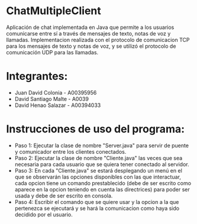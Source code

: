 # ChatMultipleClient

Aplicación de chat implementada en Java que permite a los usuarios comunicarse entre sí a través de mensajes de texto, notas de voz y llamadas.
Implementacion realizada con el protocolo de comunicacion TCP para los mensajes de texto y notas de voz, y se utilizó el protocolo de comunicación UDP para las llamadas.

# Integrantes:

- Juan David Colonia - A00395956
- David Santiago Malte - A0039
- David Henao Salazar - A00394033

# Instrucciones de uso del programa:

- Paso 1: Ejecutar la clase de nombre "Server.java" para servir de puente y comunicador entre los clientes conectados.
- Paso 2: Ejecutar la clase de nombre "Cliente.java" las veces que sea necesaria para cada usuario que se quiera tener conectado al servidor.
- Paso 3: En cada "Cliente.java" se estará desplegando un menú en el que se observarán las opciones disponibles con las que interactuar, cada opcion tiene un comando prestablecido (debe de ser escrito como aparece en la opcion teniendo en cuenta las directrices) para poder ser usada y debe de ser escrito en consola.
- Paso 4: Escribir el comando que se quiere usar y la opcion a la que pertenezca se ejecutará y se hará la comunicacion como haya sido decidido por el usuario.
